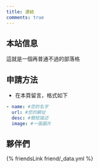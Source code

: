 ```yaml
---
title: 連結
comments: true
---
```


## 本站信息
這就是一個再普通不過的部落格

## 申請方法
- 在本頁留言，格式如下

~~~yml
- name: #您的名字
  url: #您的網址
  desc: #簡短描述
  image: #一張圖片
~~~

## 夥伴們
{% friendsLink friend/_data.yml %}
